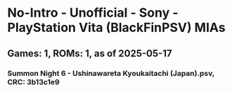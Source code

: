 # No-Intro - Unofficial - Sony - PlayStation Vita (BlackFinPSV) MIAs
## Games: 1, ROMs: 1, as of 2025-05-17

### Summon Night 6 - Ushinawareta Kyoukaitachi (Japan).psv, CRC: 3b13c1e9
